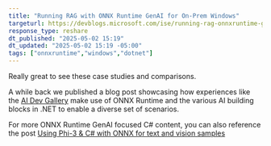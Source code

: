 ```yaml
---
title: "Running RAG with ONNX Runtime GenAI for On-Prem Windows"
targeturl: https://devblogs.microsoft.com/ise/running-rag-onnxruntime-genai/
response_type: reshare
dt_published: "2025-05-02 15:19"
dt_updated: "2025-05-02 15:19 -05:00"
tags: ["onnxruntime","windows","dotnet"]
---
```


Really great to see these case studies and comparisons. 

A while back we published a blog post showcasing how experiences like the [AI Dev Gallery](https://devblogs.microsoft.com/dotnet/introducing-ai-dev-gallery-gateway-to-local-ai-development/) make use of ONNX Runtime and the various AI building blocks in .NET to enable a diverse set of scenarios.

For more ONNX Runtime GenAI focused C# content, you can also reference the post [Using Phi-3 & C# with ONNX for text and vision samples](https://devblogs.microsoft.com/dotnet/using-phi3-csharp-with-onnx-for-text-and-vision-samples-md/)
